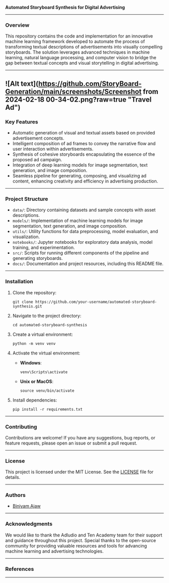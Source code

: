 **Automated Storyboard Synthesis for Digital Advertising**

---

### Overview

This repository contains the code and implementation for an innovative machine learning framework developed to automate the process of transforming textual descriptions of advertisements into visually compelling storyboards. The solution leverages advanced techniques in machine learning, natural language processing, and computer vision to bridge the gap between textual concepts and visual storytelling in digital advertising.

---
![Alt text](https://github.com/StoryBoard-Generation/main/screenshots/Screenshot from 2024-02-18 00-34-02.png?raw=true "Travel Ad")
---

### Key Features

- Automatic generation of visual and textual assets based on provided advertisement concepts.
- Intelligent composition of ad frames to convey the narrative flow and user interaction within advertisements.
- Synthesis of cohesive storyboards encapsulating the essence of the proposed ad campaign.
- Integration of deep learning models for image segmentation, text generation, and image composition.
- Seamless pipeline for generating, composing, and visualizing ad content, enhancing creativity and efficiency in advertising production.

---

### Project Structure

- `data/`: Directory containing datasets and sample concepts with asset descriptions.
- `models/`: Implementation of machine learning models for image segmentation, text generation, and image composition.
- `utils/`: Utility functions for data preprocessing, model evaluation, and visualization.
- `notebooks/`: Jupyter notebooks for exploratory data analysis, model training, and experimentation.
- `src/`: Scripts for running different components of the pipeline and generating storyboards.
- `docs/`: Documentation and project resources, including this README file.

---

### Installation

1. Clone the repository:

   ```
   git clone https://github.com/your-username/automated-storyboard-synthesis.git
   ```

2. Navigate to the project directory:

   ```
   cd automated-storyboard-synthesis
   ```

3. Create a virtual environment:

   ```
   python -m venv venv
   ```

4. Activate the virtual environment:

   - **Windows**:

     ```
     venv\Scripts\activate
     ```

   - **Unix or MacOS**:

     ```
     source venv/bin/activate
     ```

5. Install dependencies:

   ```
   pip install -r requirements.txt
   ```

---

### Contributing

Contributions are welcome! If you have any suggestions, bug reports, or feature requests, please open an issue or submit a pull request.

---

### License

This project is licensed under the MIT License. See the [LICENSE](LICENSE) file for details.

---

### Authors

- [Biniyam Ajaw](https://github.com/biniyam69)

---

### Acknowledgments

We would like to thank the Adludio and Ten Academy team for their support and guidance throughout this project. Special thanks to the open-source community for providing valuable resources and tools for advancing machine learning and advertising technologies.

---

### References

--- 
